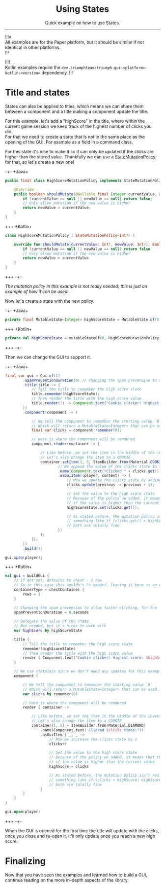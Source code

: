 <center><h1>Using States</h1></center>
<center><p>Quick example on how to use States.</p></center>

---

!!!v  
All examples are for the Paper platform, but it should be similar if not identical in other platforms.  
!!!

!!!!  
Kotlin examples require the `dev.triumphteam:triumph-gui-<platform>-kotlin:<version>` dependency.
!!!

# Title and states

States can also be applied to titles, which means we can share them between a component and a title making a component
update the title.

For this example, let's add a "highScore" in the title, where within the current game session we keep track of the
highest number of clicks you did.  
For that we need to create a state that is not in the same place as the opening of the GUI. For example as a field in a
command class.

For this state it's nice to make it so it can only be updated if the clicks are higher than the stored value. Thankfully
we can use a [StateMutationPolicy](/mutation-policy) for that, so let's create a new one!

-+-
+Java+

```java
public final class HighScoreMutationPolicy implements StateMutationPolicy<Integer> {

    @Override
    public boolean shouldMutate(@Nullable final Integer currentValue, @Nullable final Integer newValue) {
        if (currentValue == null || newValue == null) return false;
        // Only allow mutation if the new value is higher
        return newValue > currentValue;
    }
}
```
+++
+Kotlin+

```kotlin
class HighScoreMutationPolicy : StateMutationPolicy<Int?> {

    override fun shouldMutate(currentValue: Int?, newValue: Int?): Boolean {
        if (currentValue == null || newValue == null) return false
        // Only allow mutation if the new value is higher
        return newValue > currentValue
    }
}
```
+++
-+-

_The mutation policy in this example is not really needed; this is just an example of how it can be used._

Now let's create a state with the new policy.

-+-
+Java+

```java
private final MutableState<Integer> highScoreState = MutableState.of(0, new HighScoreMutationPolicy());
```

+++
+Kotlin+

```kotlin
private val highScoreState = mutableStateOf(0, HighScoreMutationPolicy())
```
+++
-+-

Then we can change the GUI to support it.

-+-
+Java+

```java
final var gui = Gui.of(1)
        .spamPreventionDuration(0) // Changing the spam prevension to allow faster clicking, for fun
        .title(title -> {
            // Tell the title to remember the high score state
            title.remember(highScoreState);
            // Then render the title with the high score value
            title.render(() -> Component.text("Cookie clicker! Highest score: " + highScoreState.get()));
        })
        .component(component -> {

            // We tell the component to remember the starting value `0`
            // Which will return a MutableState<Integer> that can be used in the render function of the component
            final var clicks = component.remember(0);

            // Here is where the component will be rendered
            component.render(container -> {

                // Like before, we set the item in the middle of the inventory
                // Let's also change the item to a COOKIE
                container.setItem(1, 5, ItemBuilder.from(Material.COOKIE)
                        // We append the value of the clicks state to the name of the item
                        .name(Component.text("Clicked " + clicks.get() + " times!"))
                        .asGuiItem((player, context) -> {
                            // Now we update the clicks state by adding 1 to the previous amount
                            clicks.update(previous -> previous + 1);

                            // Set the value to the high score state
                            // Because of the policy we added, it means that this will only actually change the state
                            // if the value is higher than the current value
                            highScoreState.set(clicks.get());

                            // As stated before, the mutation policy isn't really needed, could have just been
                            // something like if (clicks.get() > highScore.get()) highScore.set(clicks.get())
                            // both are totally fine
                        })
                );
            });
        })
        .build();

gui.open(player);
```
+++
+Kotlin+

```kotlin
val gui = buildGui {
    // If not set, defaults to chest - 1 row
    // So in this case this wouldn't be needed, leaving it here as an example
    containerType = chestContainer {
        rows = 1
    }

    // Changing the spam prevension to allow faster clicking, for fun
    spamPreventionDuration = 0.seconds
    
    // Delegate the value of the state
    // Not needed, but it's nicer to work with
    var highScore by highScoreState

    title {
        // Tell the title to remember the high score state
        remember(highScoreState)
        // Then render the title with the high score value
        render { Component.text("Cookie clicker! Highest score: $highScore") }
    }

    // We use stateless since we don't need any updates for this example
    component {

        // We tell the component to remember the starting value `0`
        // Which will return a MutableState<Integer> that can be used in the render function of the component
        var clicks by remember(0)

        // Here is where the component will be rendered
        render { container ->

            // Like before, we set the item in the middle of the inventory
            // Let's also change the item to a COOKIE
            container[1, 5] = ItemBuilder.from(Material.DIAMOND)
                .name(Component.text("Clicked $clicks times!"))
                .asGuiItem { _, _ ->
                    // Now we increase the clicks state by 1
                    clicks++

                    // Set the value to the high score state
                    // Because of the policy we added, it means that this will only actually change the state
                    // if the value is higher than the current value
                    highScore = clicks

                    // As stated before, the mutation policy isn't really needed, could have just been
                    // something like if (clicks > highScore) highScore = clicks
                    // both are totally fine
                }
        }
    }
}

gui.open(player)
```
+++
-+-

When the GUI is opened for the first time the title will update with the clicks, once you close and re-open it, it'll
only update once you reach a new high score.

# Finalizing

Now that you have seen the examples and learned how to build a GUI, continue reading on the more in-depth aspects of the 
library.
